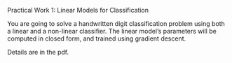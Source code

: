 Practical Work 1: Linear Models for Classification

You are going to solve a handwritten digit classification problem using both a
linear and a non-linear classifier. The linear model’s parameters will be computed
in closed form, and trained using gradient descent.

Details are in the pdf.

